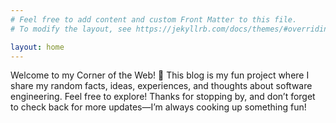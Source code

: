 ```yaml
---
# Feel free to add content and custom Front Matter to this file.
# To modify the layout, see https://jekyllrb.com/docs/themes/#overriding-theme-defaults

layout: home
---
```

Welcome to my Corner of the Web! 👋 This blog is my fun project where I share my random facts, ideas, experiences, and thoughts about software engineering. Feel free to explore! Thanks for stopping by, and don’t forget to check back for more updates—I’m always cooking up something fun!
